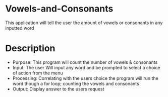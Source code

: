 # Vowels-and-Consonants
This application will tell the user the amount of vowels or consonants in any inputted word

# Description
* Purpose: This program will count the number of vowels & consonants
* Input: The user Will input any word and be prompted to select a choice of action from the menu
* Processing: Correlating with the users choice the program will run the word though a for loop; counting the vowels and consonants
* Output: Display answer to the users request

